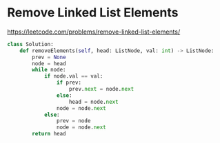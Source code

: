 # Remove Linked List Elements

https://leetcode.com/problems/remove-linked-list-elements/

```python
class Solution:
    def removeElements(self, head: ListNode, val: int) -> ListNode:
        prev = None
        node = head
        while node:
            if node.val == val:
                if prev:
                    prev.next = node.next
                else:
                    head = node.next
                node = node.next
            else:
                prev = node
                node = node.next
        return head

```